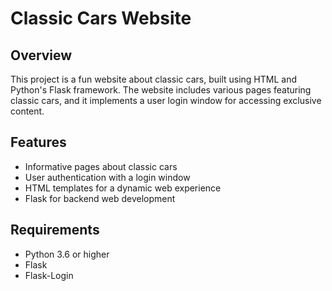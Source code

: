 # Classic Cars Website

## Overview

This project is a fun website about classic cars, built using HTML and Python's Flask framework. The website includes various pages featuring classic cars, and it implements a user login window for accessing exclusive content.

## Features

- Informative pages about classic cars
- User authentication with a login window
- HTML templates for a dynamic web experience
- Flask for backend web development

## Requirements

- Python 3.6 or higher
- Flask
- Flask-Login
